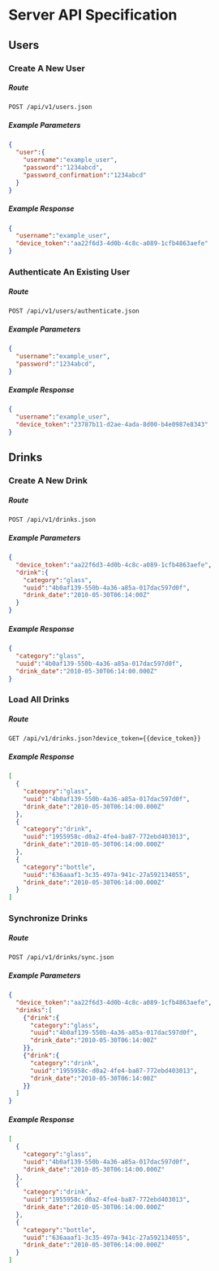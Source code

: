 # Server API Specification

## Users

### Create A New User

##### Route

```
POST /api/v1/users.json
```

##### Example Parameters

```JSON
{
  "user":{
    "username":"example_user",
    "password":"1234abcd",
    "password_confirmation":"1234abcd"
  }
}
```

##### Example Response

```JSON
{
  "username":"example_user",
  "device_token":"aa22f6d3-4d0b-4c8c-a089-1cfb4863aefe"
}
```

### Authenticate An Existing User

##### Route

```
POST /api/v1/users/authenticate.json
```

##### Example Parameters

```JSON
{
  "username":"example_user",
  "password":"1234abcd",
}
```

##### Example Response

```JSON
{
  "username":"example_user",
  "device_token":"23787b11-d2ae-4ada-8d00-b4e0987e8343"
}
```

## Drinks

### Create A New Drink

##### Route

```
POST /api/v1/drinks.json
```

##### Example Parameters

```JSON
{
  "device_token":"aa22f6d3-4d0b-4c8c-a089-1cfb4863aefe",
  "drink":{
    "category":"glass",
    "uuid":"4b0af139-550b-4a36-a85a-017dac597d0f",
    "drink_date":"2010-05-30T06:14:00Z"
  }
}
```

##### Example Response

```JSON
{
  "category":"glass",
  "uuid":"4b0af139-550b-4a36-a85a-017dac597d0f",
  "drink_date":"2010-05-30T06:14:00.000Z"
}
```

### Load All Drinks

##### Route

```
GET /api/v1/drinks.json?device_token={{device_token}}
```

##### Example Response

```JSON
[
  {
    "category":"glass",
    "uuid":"4b0af139-550b-4a36-a85a-017dac597d0f",
    "drink_date":"2010-05-30T06:14:00.000Z"
  },
  {
    "category":"drink",
    "uuid":"1955958c-d0a2-4fe4-ba87-772ebd403013",
    "drink_date":"2010-05-30T06:14:00.000Z"
  },
  {
    "category":"bottle",
    "uuid":"636aaaf1-3c35-497a-941c-27a592134055",
    "drink_date":"2010-05-30T06:14:00.000Z"
  }
]
```

### Synchronize Drinks

##### Route

```
POST /api/v1/drinks/sync.json
```

##### Example Parameters

```JSON
{
  "device_token":"aa22f6d3-4d0b-4c8c-a089-1cfb4863aefe",
  "drinks":[
    {"drink":{
      "category":"glass",
      "uuid":"4b0af139-550b-4a36-a85a-017dac597d0f",
      "drink_date":"2010-05-30T06:14:00Z"
    }},
    {"drink":{
      "category":"drink",
      "uuid":"1955958c-d0a2-4fe4-ba87-772ebd403013",
      "drink_date":"2010-05-30T06:14:00Z"
    }}
  ]
}
```

##### Example Response

```JSON
[
  {
    "category":"glass",
    "uuid":"4b0af139-550b-4a36-a85a-017dac597d0f",
    "drink_date":"2010-05-30T06:14:00.000Z"
  },
  {
    "category":"drink",
    "uuid":"1955958c-d0a2-4fe4-ba87-772ebd403013",
    "drink_date":"2010-05-30T06:14:00.000Z"
  },
  {
    "category":"bottle",
    "uuid":"636aaaf1-3c35-497a-941c-27a592134055",
    "drink_date":"2010-05-30T06:14:00.000Z"
  }
]
```
